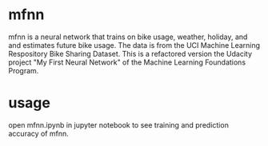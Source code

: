# mfnn

mfnn is a neural network that trains on bike usage, weather, holiday, and  and estimates future bike usage. The data is from the UCI Machine Learning Respository Bike Sharing Dataset. This is a refactored version the Udacity project "My First Neural Network" of the Machine Learning Foundations Program.

# usage

open mfnn.ipynb in jupyter notebook to see training and prediction accuracy of mfnn.